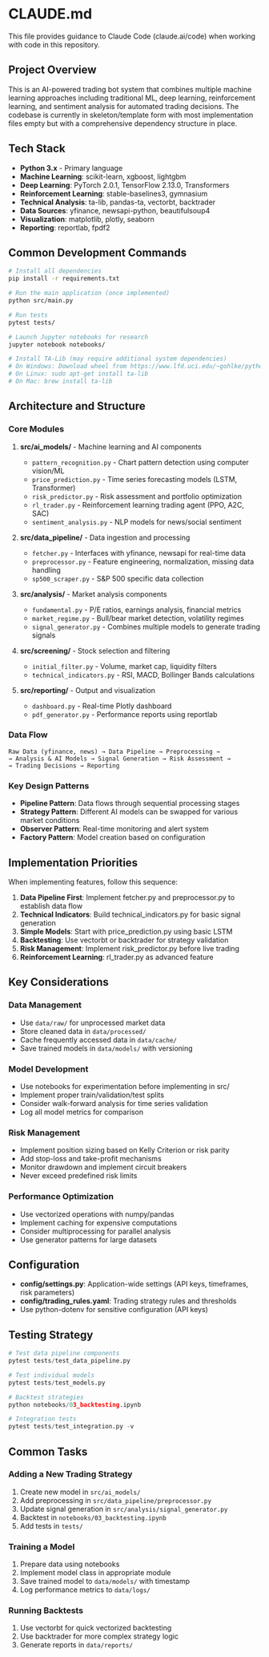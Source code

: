 # CLAUDE.md

This file provides guidance to Claude Code (claude.ai/code) when working with code in this repository.

## Project Overview

This is an AI-powered trading bot system that combines multiple machine learning approaches including traditional ML, deep learning, reinforcement learning, and sentiment analysis for automated trading decisions. The codebase is currently in skeleton/template form with most implementation files empty but with a comprehensive dependency structure in place.

## Tech Stack

- **Python 3.x** - Primary language
- **Machine Learning**: scikit-learn, xgboost, lightgbm
- **Deep Learning**: PyTorch 2.0.1, TensorFlow 2.13.0, Transformers
- **Reinforcement Learning**: stable-baselines3, gymnasium
- **Technical Analysis**: ta-lib, pandas-ta, vectorbt, backtrader
- **Data Sources**: yfinance, newsapi-python, beautifulsoup4
- **Visualization**: matplotlib, plotly, seaborn
- **Reporting**: reportlab, fpdf2

## Common Development Commands

```bash
# Install all dependencies
pip install -r requirements.txt

# Run the main application (once implemented)
python src/main.py

# Run tests
pytest tests/

# Launch Jupyter notebooks for research
jupyter notebook notebooks/

# Install TA-Lib (may require additional system dependencies)
# On Windows: Download wheel from https://www.lfd.uci.edu/~gohlke/pythonlibs/#ta-lib
# On Linux: sudo apt-get install ta-lib
# On Mac: brew install ta-lib
```

## Architecture and Structure

### Core Modules

1. **src/ai_models/** - Machine learning and AI components
   - `pattern_recognition.py` - Chart pattern detection using computer vision/ML
   - `price_prediction.py` - Time series forecasting models (LSTM, Transformer)
   - `risk_predictor.py` - Risk assessment and portfolio optimization
   - `rl_trader.py` - Reinforcement learning trading agent (PPO, A2C, SAC)
   - `sentiment_analysis.py` - NLP models for news/social sentiment

2. **src/data_pipeline/** - Data ingestion and processing
   - `fetcher.py` - Interfaces with yfinance, newsapi for real-time data
   - `preprocessor.py` - Feature engineering, normalization, missing data handling
   - `sp500_scraper.py` - S&P 500 specific data collection

3. **src/analysis/** - Market analysis components
   - `fundamental.py` - P/E ratios, earnings analysis, financial metrics
   - `market_regime.py` - Bull/bear market detection, volatility regimes
   - `signal_generator.py` - Combines multiple models to generate trading signals

4. **src/screening/** - Stock selection and filtering
   - `initial_filter.py` - Volume, market cap, liquidity filters
   - `technical_indicators.py` - RSI, MACD, Bollinger Bands calculations

5. **src/reporting/** - Output and visualization
   - `dashboard.py` - Real-time Plotly dashboard
   - `pdf_generator.py` - Performance reports using reportlab

### Data Flow

```
Raw Data (yfinance, news) → Data Pipeline → Preprocessing → 
→ Analysis & AI Models → Signal Generation → Risk Assessment → 
→ Trading Decisions → Reporting
```

### Key Design Patterns

- **Pipeline Pattern**: Data flows through sequential processing stages
- **Strategy Pattern**: Different AI models can be swapped for various market conditions
- **Observer Pattern**: Real-time monitoring and alert system
- **Factory Pattern**: Model creation based on configuration

## Implementation Priorities

When implementing features, follow this sequence:

1. **Data Pipeline First**: Implement fetcher.py and preprocessor.py to establish data flow
2. **Technical Indicators**: Build technical_indicators.py for basic signal generation
3. **Simple Models**: Start with price_prediction.py using basic LSTM
4. **Backtesting**: Use vectorbt or backtrader for strategy validation
5. **Risk Management**: Implement risk_predictor.py before live trading
6. **Reinforcement Learning**: rl_trader.py as advanced feature

## Key Considerations

### Data Management
- Use `data/raw/` for unprocessed market data
- Store cleaned data in `data/processed/`
- Cache frequently accessed data in `data/cache/`
- Save trained models in `data/models/` with versioning

### Model Development
- Use notebooks for experimentation before implementing in src/
- Implement proper train/validation/test splits
- Consider walk-forward analysis for time series validation
- Log all model metrics for comparison

### Risk Management
- Implement position sizing based on Kelly Criterion or risk parity
- Add stop-loss and take-profit mechanisms
- Monitor drawdown and implement circuit breakers
- Never exceed predefined risk limits

### Performance Optimization
- Use vectorized operations with numpy/pandas
- Implement caching for expensive computations
- Consider multiprocessing for parallel analysis
- Use generator patterns for large datasets

## Configuration

- **config/settings.py**: Application-wide settings (API keys, timeframes, risk parameters)
- **config/trading_rules.yaml**: Trading strategy rules and thresholds
- Use python-dotenv for sensitive configuration (API keys)

## Testing Strategy

```python
# Test data pipeline components
pytest tests/test_data_pipeline.py

# Test individual models
pytest tests/test_models.py

# Backtest strategies
python notebooks/03_backtesting.ipynb

# Integration tests
pytest tests/test_integration.py -v
```

## Common Tasks

### Adding a New Trading Strategy
1. Create new model in `src/ai_models/`
2. Add preprocessing in `src/data_pipeline/preprocessor.py`
3. Update signal generation in `src/analysis/signal_generator.py`
4. Backtest in `notebooks/03_backtesting.ipynb`
5. Add tests in `tests/`

### Training a Model
1. Prepare data using notebooks
2. Implement model class in appropriate module
3. Save trained model to `data/models/` with timestamp
4. Log performance metrics to `data/logs/`

### Running Backtests
1. Use vectorbt for quick vectorized backtesting
2. Use backtrader for more complex strategy logic
3. Generate reports in `data/reports/`